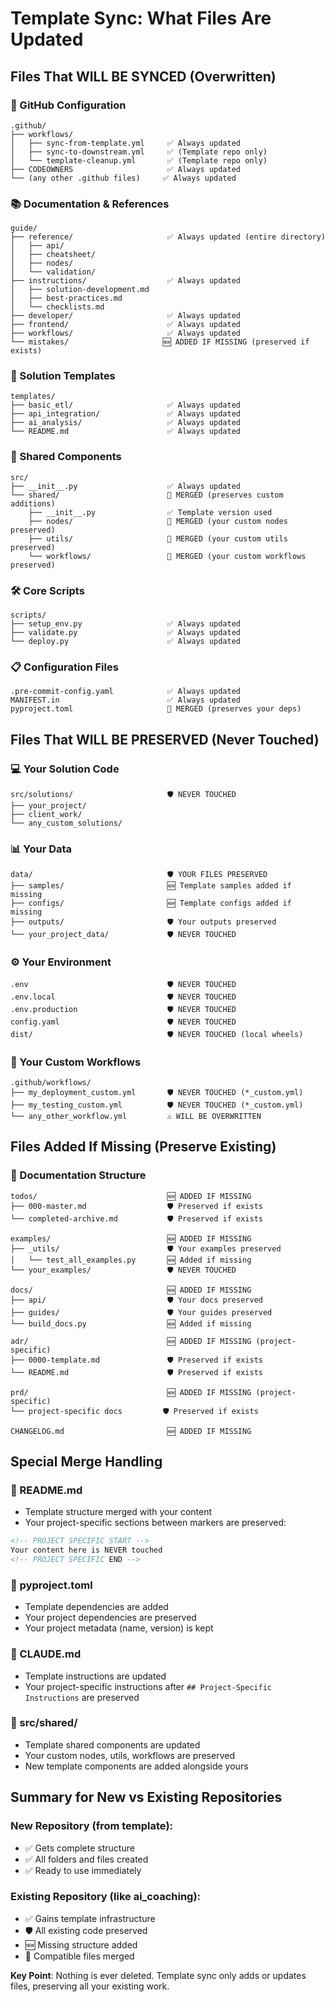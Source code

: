 # Template Sync: What Files Are Updated

## Files That WILL BE SYNCED (Overwritten)

### 🔧 GitHub Configuration
```
.github/
├── workflows/
│   ├── sync-from-template.yml     ✅ Always updated
│   ├── sync-to-downstream.yml     ✅ (Template repo only)
│   └── template-cleanup.yml       ✅ (Template repo only)
├── CODEOWNERS                     ✅ Always updated
└── (any other .github files)     ✅ Always updated
```

### 📚 Documentation & References
```
guide/
├── reference/                     ✅ Always updated (entire directory)
│   ├── api/
│   ├── cheatsheet/
│   ├── nodes/
│   └── validation/
├── instructions/                  ✅ Always updated
│   ├── solution-development.md
│   ├── best-practices.md
│   └── checklists.md
├── developer/                     ✅ Always updated
├── frontend/                      ✅ Always updated
├── workflows/                     ✅ Always updated
└── mistakes/                     🆕 ADDED IF MISSING (preserved if exists)
```

### 🎯 Solution Templates
```
templates/
├── basic_etl/                     ✅ Always updated
├── api_integration/               ✅ Always updated
├── ai_analysis/                   ✅ Always updated
└── README.md                      ✅ Always updated
```

### 🔗 Shared Components
```
src/
├── __init__.py                    ✅ Always updated
└── shared/                        🔄 MERGED (preserves custom additions)
    ├── __init__.py                ✅ Template version used
    ├── nodes/                     🔄 MERGED (your custom nodes preserved)
    ├── utils/                     🔄 MERGED (your custom utils preserved)
    └── workflows/                 🔄 MERGED (your custom workflows preserved)
```

### 🛠️ Core Scripts
```
scripts/
├── setup_env.py                   ✅ Always updated
├── validate.py                    ✅ Always updated
└── deploy.py                      ✅ Always updated
```

### 📋 Configuration Files
```
.pre-commit-config.yaml            ✅ Always updated
MANIFEST.in                        ✅ Always updated
pyproject.toml                     🔄 MERGED (preserves your deps)
```

## Files That WILL BE PRESERVED (Never Touched)

### 💻 Your Solution Code
```
src/solutions/                     🛡️ NEVER TOUCHED
├── your_project/
├── client_work/
└── any_custom_solutions/
```

### 📊 Your Data
```
data/                              🛡️ YOUR FILES PRESERVED
├── samples/                       🆕 Template samples added if missing
├── configs/                       🆕 Template configs added if missing  
├── outputs/                       🛡️ Your outputs preserved
└── your_project_data/             🛡️ NEVER TOUCHED
```

### ⚙️ Your Environment
```
.env                               🛡️ NEVER TOUCHED
.env.local                         🛡️ NEVER TOUCHED
.env.production                    🛡️ NEVER TOUCHED
config.yaml                        🛡️ NEVER TOUCHED
dist/                              🛡️ NEVER TOUCHED (local wheels)
```

### 🔧 Your Custom Workflows
```
.github/workflows/
├── my_deployment_custom.yml       🛡️ NEVER TOUCHED (*_custom.yml)
├── my_testing_custom.yml          🛡️ NEVER TOUCHED (*_custom.yml)
└── any_other_workflow.yml         ⚠️ WILL BE OVERWRITTEN
```

## Files Added If Missing (Preserve Existing)

### 📝 Documentation Structure
```
todos/                             🆕 ADDED IF MISSING
├── 000-master.md                  🛡️ Preserved if exists
└── completed-archive.md           🛡️ Preserved if exists

examples/                          🆕 ADDED IF MISSING  
├── _utils/                        🛡️ Your examples preserved
│   └── test_all_examples.py       🆕 Added if missing
└── your_examples/                 🛡️ NEVER TOUCHED

docs/                              🆕 ADDED IF MISSING
├── api/                           🛡️ Your docs preserved
├── guides/                        🛡️ Your guides preserved
└── build_docs.py                  🆕 Added if missing

adr/                               🆕 ADDED IF MISSING (project-specific)
├── 0000-template.md               🛡️ Preserved if exists
└── README.md                      🛡️ Preserved if exists

prd/                               🆕 ADDED IF MISSING (project-specific)
└── project-specific docs         🛡️ Preserved if exists

CHANGELOG.md                       🆕 ADDED IF MISSING
```

## Special Merge Handling

### 🔄 README.md
- Template structure merged with your content
- Your project-specific sections between markers are preserved:
```markdown
<!-- PROJECT SPECIFIC START -->
Your content here is NEVER touched
<!-- PROJECT SPECIFIC END -->
```

### 🔄 pyproject.toml
- Template dependencies are added
- Your project dependencies are preserved
- Your project metadata (name, version) is kept

### 🔄 CLAUDE.md
- Template instructions are updated
- Your project-specific instructions after `## Project-Specific Instructions` are preserved

### 🔄 src/shared/
- Template shared components are updated
- Your custom nodes, utils, workflows are preserved
- New template components are added alongside yours

## Summary for New vs Existing Repositories

### New Repository (from template):
- ✅ Gets complete structure
- ✅ All folders and files created
- ✅ Ready to use immediately

### Existing Repository (like ai_coaching):
- ✅ Gains template infrastructure
- 🛡️ All existing code preserved
- 🆕 Missing structure added
- 🔄 Compatible files merged

**Key Point**: Nothing is ever deleted. Template sync only adds or updates files, preserving all your existing work.